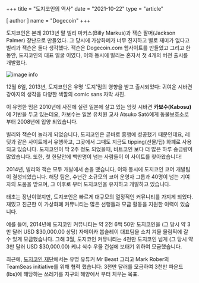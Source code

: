 +++
title = "도지코인의 역사"
date = "2021-10-22"
type = "article"

[ author ]
  name = "Dogecoin"
+++
 
도지코인은 본래 2013년 말 빌리 마커스(Billy Markus)과 잭슨 팔머(Jackson Palmer) 장난으로 만들었다. 그 당시에 가상화폐가 너무 진지하고 별로 재미가 없다고 빌리과 잭슨은 둘다 생각했다. 잭슨은 Dogecoin.com 웹사이트를 만들었고 그리고 한 동안, 도지코인의 대표 얼굴 이였다, 이와 동시에 빌리는 혼자서 첫 4개의 버전 출시를 개발했다.

![image info](/assets/images/dogepedia/12.png)

12월 6일, 2013년, 도지코인은 유명 '도지'밈의 영향을 받고 출시되었다: 귀여운 시바견 강아지의 생각을 다양한 색깔의 comic sans 자막 사진. 


이 유명한 밈은 2010년에 사진에 실린 일본에 살고 있는 암컷 시바견 **카보수(Kabosu)** 에 기반을 두고 있는데요, 카보수는 일본 유치원 교사 Atsuko Satō에게 동물보호소로 부터 2008년에 입양 되었습니다.  

빌리와 잭슨이 놀라게 되었습니다, 도지코인은 곧바로 흥행에 성공했기 때문인데요, 레딧과 같은 사이트에서 유행하고, 그곳에서 그때도 지금도 tipping(선물/팁) 화폐로 사용되고 있습니다. 도지코인이 딱 2주 정도 되었을때, 비트코인 보다 더 많은 하루 송금량이 많았습니다. 또한, 첫 한달안에 백만명이 넘는 사람들이 이 사이트를 찾아왔습니다!  

2014년, 빌리와 잭슨 모두 개발에서 손을 뗐습니다, 이와 동시에 도지코인 코어 개발팀이 결성되었습니다. 해당 팀은, 수년간 소규모의 코어 운영자 그룹과 40명이 넘는 기여자의 도움을 받으며, 그 이후로 부터 도지코인을 유지하고 개발하고 있습니다.

태초는 장난이였지만, 도지코인은 빠르게 대규모의 열정적인 커뮤니티를 가지게 되었다. 재밌고 친근한 이 가상화폐 커뮤니티는 많은 선행들과 모금 활동을 지원한 이력이 있습니다.  

예를 들어, 2014년에 도지코인 커뮤니티는 약 2천 6백 50만 도지코인을 (그 당시 약 3만 달러 USD $30,000.00 상당) 자메이카 봅슬레이 대표팀을 소치 겨울 올림픽에 갈 수 있게 모금했습니다. 그해 3월, 도지코인 커뮤니티는 4천만 도지코인 넘게 (그 당시 약 3만 달러 USD $30,000.00) 케냐 식수 우물 건설에 보태기 위하여 모금했습니다.  


최근에, [도지코인 재단](https://foundation.dogecoin.com/kr/)에서는 유명 유튜커 Mr Beast 그리고 Mark Rober의 TeamSeas initiative를 위해 협력 했습니다: 3천만 달러를 모금하여 3천만 파운드(lbs)에 해당하는 쓰레기를 지구의 해양에서 부터 치우는 목표.  